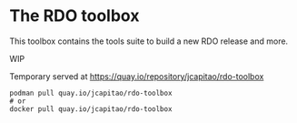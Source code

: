 # The RDO toolbox

This toolbox contains the tools suite to
build a new RDO release and more.

WIP

Temporary served at https://quay.io/repository/jcapitao/rdo-toolbox
```
podman pull quay.io/jcapitao/rdo-toolbox
# or
docker pull quay.io/jcapitao/rdo-toolbox
```
